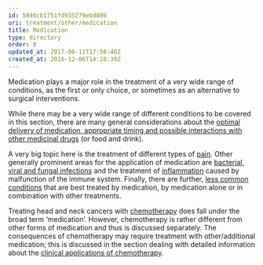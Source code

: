 ```yaml
---
id: 5846cb1751fd935279ebd800
uri: treatment/other/medication
title: Medication
type: directory
order: 0
updated_at: 2017-06-11T17:58:40Z
created_at: 2016-12-06T14:28:39Z
---
```


<p>Medication plays a major role in the treatment of a very wide
    range of conditions, as the first or only choice, or sometimes
    as an alternative to surgical interventions.</p>
<p>While there may be a very wide range of different conditions
    to be covered in this section, there are many general considerations
    about the <a href="/treatment/other/medication/delivery">optimal delivery of medication, appropriate timing and possible interactions with other medicinal drugs</a>    (or food and drink).</p>
<p>A very big topic here is the treatment of different types of
    <a href="/treatment/other/medication/pain">pain</a>. Other
    generally prominent areas for the application of medication
    are <a href="/treatment/other/medication/infection">bacterial, viral and fungal infections</a>    and the treatment of <a href="/treatment/other/medication/inflammation">inflammation</a>    caused by malfunction of the immune system. Finally, there
    are further, <a href="/treatment/other/medication/miscellaneous">less common conditions</a>    that are best treated by medication, by medication alone
    or in combination with other treatments.</p>
<p>Treating head and neck cancers with <a href="/treatment/chemotherapy">chemotherapy</a>    does fall under the broad term ‘medication’. However, chemotherapy
    is rather different from other forms of medication and thus
    is discussed separately. The consequences of chemotherapy
    may require treatment with other/additional medication; this
    is discussed in the section dealing with detailed information
    about the <a href="/treatment/chemotherapy/application">clinical applications of chemotherapy</a>.</p>
